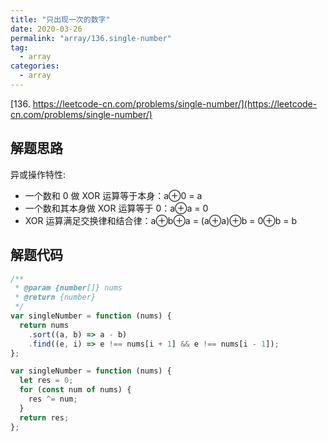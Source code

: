 ```yaml
---
title: "只出现一次的数字"
date: 2020-03-26
permalink: "array/136.single-number"
tag:
  - array
categories:
  - array
---
```


[136. https://leetcode-cn.com/problems/single-number/](https://leetcode-cn.com/problems/single-number/)

## 解题思路

异或操作特性:

- 一个数和 0 做 XOR 运算等于本身：a⊕0 = a
- 一个数和其本身做 XOR 运算等于 0：a⊕a = 0
- XOR 运算满足交换律和结合律：a⊕b⊕a = (a⊕a)⊕b = 0⊕b = b

## 解题代码

```js
/**
 * @param {number[]} nums
 * @return {number}
 */
var singleNumber = function (nums) {
  return nums
    .sort((a, b) => a - b)
    .find((e, i) => e !== nums[i + 1] && e !== nums[i - 1]);
};

var singleNumber = function (nums) {
  let res = 0;
  for (const num of nums) {
    res ^= num;
  }
  return res;
};
```
